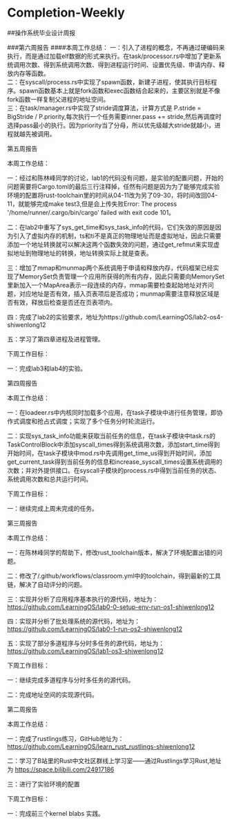 # Completion-Weekly
##操作系统毕业设计周报

###第六周报告
####本周工作总结：
    一：引入了进程的概念，不再通过硬编码来执行，而是通过加载elf数据的形式来执行。在task/processor.rs中增加了更新系统调用次数、得到系统调用次数、得到进程运行时间、设置优先级、申请内存、释放内存等函数。  
    二：在syscall/process.rs中实现了spawn函数，新建子进程，使其执行目标程序。spawn函数基本上就是fork函数和exec函数结合起来的，主要区别就是不像fork函数一样复制父进程的地址空间。  
    三：在task/manager.rs中实现了stride调度算法，计算方式是 P.stride = BigStride / P.priority,每次执行一个任务需要inner.pass += stride,然后再调度时选择pass最小的执行。因为priority当了分母，所以优先级越大stride就越小，进程就越先被调用。  

第五周报告

本周工作总结：

一：经过和陈林峰同学的讨论，lab1的代码没有问题，是实验的配置问题，开始的问题需要将Cargo.toml的最后三行注释掉，任然有问题是因为为了能够完成实验环境的配置将rust-toolchain里的时间从04-11改为另了09-30，将时间改回04-11，就能够完成make test3,但是会上传失败Error: The process '/home/runner/.cargo/bin/cargo' failed with exit code 101。

二：在lab2中重写了sys_get_time和sys_task_info的代码，它们失效的原因是因为引入了虚拟内存的机制，ts和ti不是真正的物理地址而是虚拟地址，因此只需要添加一个地址转换就可以解决这两个函数失效的问题，通过get_refmut来实现虚拟地址到物理地址的转换，地址转换实际上就是查表。


三：增加了mmap和munmap两个系统调用于申请和释放内存，代码框架已经实现了MemorySet负责管理一个应用所获得的所有内存，因此只需要向MemorySet里新加入一个MapArea表示一段连续的内存，mmap需要检查起始地址对齐问题，对应地址是否有效，插入页表项后是否成功；munmap需要注意释放区域是否有效，释放后检查是否还在页表项内。

四：完成了lab2的实验要求，地址为https://github.com/LearningOS/lab2-os4-shiwenlong12

五：学习了第四章进程及进程管理。

下周工作目标：

一：完成lab3和lab4的实验。

第四周报告

本周工作总结：

一：在loadeer.rs中内核同时加载多个应用，在task子模块中进行任务管理，即协作式调度和抢占式调度；实现了多个任务分时轮流运行。

二：实现sys_task_info功能来获取当前任务的信息，在task子模块中task.rs的TaskControlBlock中添加syscall_times得到系统调用次数，添加start_time得到开始时间，在task子模块中mod.rs中先调用get_time_us得到开始时间，添加get_current_task得到当前任务的信息和increase_syscall_times设置系统调用的次数；并对外提供接口。在syscall子模块的process.rs中得到当前任务的状态、系统调用次数和总共运行时间。

下周工作目标：

一：继续完成上周未完成的任务。

第三周报告

本周工作总结：

一：在陈林峰同学的帮助下，修改rust_toolchain版本，解决了环境配置出错的问题。

二：修改了/.github/workflows/classroom.yml中的toolchain，得到最新的工具链，解决了自动评分的问题。

三：实现并分析了应用程序基本执行的源代码，地址为：https://github.com/LearningOS/lab0-0-setup-env-run-os1-shiwenlong12

四：实现并分析了批处理系统的源代码，地址为：https://github.com/LearningOS/lab0-1-run-os2-shiwenlong12

五：实现了部分多道程序与分时多任务的源代码，地址为：https://github.com/LearningOS/lab1-os3-shiwenlong12

下周工作目标：

一：继续完成多道程序与分时多任务的源代码。

二：完成地址空间的实现源代码。


第二周报告

本周工作总结：

一：完成了rustlings练习，GitHub地址为：https://github.com/LearningOS/learn_rust_rustlings-shiwenlong12

二：学习了B站里的Rust中文社区群线上学习室——通过Rustlings学习Rust,地址为 https://space.bilibili.com/24917186

三：进行了实验环境的配置

下周工作目标：

一：完成前三个kernel blabs 实践。
